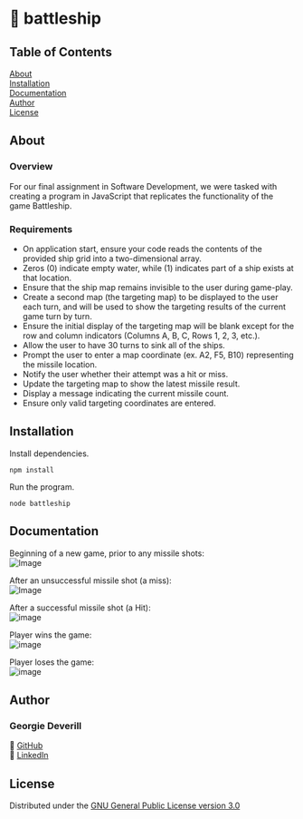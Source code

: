 # 🚢 battleship

## Table of Contents

[About](#about)\
[Installation](#installation)\
[Documentation](#documentation)\
[Author](#author)\
[License](#license)

## About

### Overview

For our final assignment in Software Development, we were tasked with creating a program in JavaScript that replicates the functionality of the game Battleship.

### Requirements

* On application start, ensure your code reads the contents of the provided ship grid
  into a two-dimensional array.
* Zeros (0) indicate empty water, while (1) indicates part of a ship exists at that location.
* Ensure that the ship map remains invisible to the user during game-play.
* Create a second map (the targeting map) to be displayed to the user each turn,
  and will be used to show the targeting results of the current game turn by turn.
* Ensure the initial display of the targeting map will be blank except for the row and column indicators (Columns A, B, C, Rows 1, 2, 3, etc.).
* Allow the user to have 30 turns to sink all of the ships.
* Prompt the user to enter a map coordinate (ex. A2, F5, B10) representing the missile location.
* Notify the user whether their attempt was a hit or miss.
* Update the targeting map to show the latest missile result.
* Display a message indicating the current missile count.
* Ensure only valid targeting coordinates are entered.

## Installation

Install dependencies.

```
npm install
```

Run the program.

```
node battleship
```

## Documentation

Beginning of a new game, prior to any missile shots:\
![Image](https://user-images.githubusercontent.com/72951538/158226223-1cdef784-6ef4-44c4-a4a2-94faced69be1.png)

After an unsuccessful missile shot (a miss):\
![Image](https://user-images.githubusercontent.com/72951538/158226223-1cdef784-6ef4-44c4-a4a2-94faced69be1.png)

After a successful missile shot (a Hit):\
![image](https://user-images.githubusercontent.com/72951538/158226588-16515ac7-1512-4046-885e-eed687335a60.png)

Player wins the game:\
![image](https://user-images.githubusercontent.com/72951538/158226648-f47a2b7b-7da6-4073-8c24-fbcd5d1735df.png)

Player loses the game:\
![image](https://user-images.githubusercontent.com/72951538/158226679-a53c9864-a388-4b8a-bc40-83a429bca2da.png)

## Author

### Georgie Deverill

🐒 [GitHub](https://github.com/gdevv)\
🐒 [LinkedIn](https://www.linkedin.com/in/georgie-deverill-044833121/)

## License

Distributed under the [GNU General Public License version 3.0](https://www.gnu.org/licenses/gpl-3.0.en.html)
